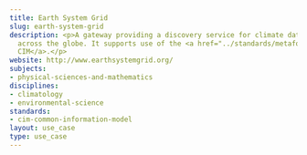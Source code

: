 ```yaml
---
title: Earth System Grid
slug: earth-system-grid
description: <p>A gateway providing a discovery service for climate data held at repositories
  across the globe. It supports use of the <a href="../standards/metafor-cim-common-information-model.html">Metafor
  CIM</a>.</p>
website: http://www.earthsystemgrid.org/
subjects:
- physical-sciences-and-mathematics
disciplines:
- climatology
- environmental-science
standards:
- cim-common-information-model
layout: use_case
type: use_case
---
```


